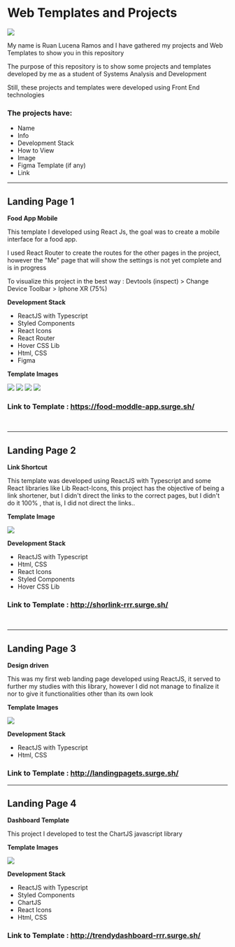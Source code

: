 # Web Templates and Projects 

![](https://images8.alphacoders.com/115/1156488.png)

My name is Ruan Lucena Ramos and I have gathered my projects and Web Templates to show you in this repository

The purpose of this repository is to show some projects and templates developed by me as a student of Systems Analysis and Development

Still, these projects and templates were developed using Front End technologies

### **The projects have**:
- Name
- Info
- Development Stack
- How to View
- Image
- Figma Template (if any)
- Link

---

## Landing Page 1

**Food App Mobile**

This template I developed using React Js, the goal was to create a mobile interface for a food app.

I used React Router to create the routes for the other pages in the project, however the "Me" page that will show the settings is not yet complete and is in progress

To visualize this project in the best way : 
Devtools (inspect) > Change Device Toolbar > Iphone XR (75%)

**Development Stack**
- ReactJS with Typescript
- Styled Components
- React Icons
- React Router
- Hover CSS Lib
- Html, CSS
- Figma

**Template Images**

![](./images_templates/FoodAppHome.png) ![](./images_templates/FoodAppCart.png) ![](./images_templates/FoodAppLocation.png) ![](./images_templates/FoodAppMe.png)

### Link to Template :  https://food-moddle-app.surge.sh/

<br>

---

## Landing Page 2

**Link Shortcut**

This template was developed using ReactJS with Typescript and some React libraries like Lib React-Icons, this project has the objective of being a link shortener, but I didn't direct the links to the correct pages, but I didn't do it 100% , that is, I did not direct the links..

**Template Image**

![](./images_templates/Link%20Shortcut.png)

**Development Stack**
- ReactJS with Typescript
- Html, CSS
- React Icons
- Styled Components
- Hover CSS Lib

### Link to Template :  http://shorlink-rrr.surge.sh/

<br>

---

## Landing Page 3

**Design driven**

This was my first web landing page developed using ReactJS, it served to further my studies with this library, however I did not manage to finalize it nor to give it functionalities other than its own look

**Template Images**

![](./images_templates/Design%20driven.png)

**Development Stack**
- ReactJS with Typescript
- Html, CSS

### Link to Template :  http://landingpagets.surge.sh/

---

## Landing Page 4

**Dashboard Template**

This project I developed to test the ChartJS javascript library

**Template Images**

![](./images_templates/Dashboard.png)

**Development Stack**
- ReactJS with Typescript
- Styled Components
- ChartJS
- React Icons
- Html, CSS


### Link to Template :  http://trendydashboard-rrr.surge.sh/



















